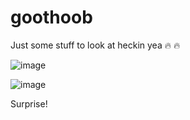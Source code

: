 # goothoob
Just some stuff to look at heckin yea 🔥 🔥

![image](https://badgen.net/badge/hello/bobert/green?icon=github)

![image](https://user-images.githubusercontent.com/5520141/137040092-427c1f62-f8c5-41ee-a36c-80ea8b676bf6.png)

Surprise!

